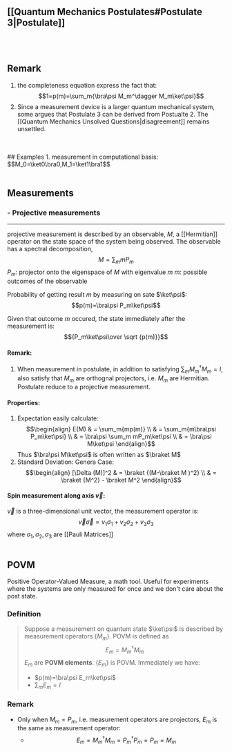 ## [[Quantum Mechanics Postulates#Postulate 3|Postulate]]

<br/>
<br/>

## Remark
1. the completeness equation express the fact that:
	$$1=p(m)=\sum_m{\bra\psi M_m^\dagger M_m\ket\psi}$$
2. Since a measurement device is a larger quantum mechanical system, some argues that Postulate 3 can be derived from Postualte 2. The [[Quantum Mechanics Unsolved Questions|disagreement]] remains unsettled.
<br/>
<br/>
## Examples
1. measurement in computational basis:
$$M_0=\ket0\bra0,M_1=\ket1\bra1$$

<br/>
<br/>

## Measurements
### - Projective measurements
---
projective measurement is described by an observable, $M$, a [[Hermitian]] operator on the state space of the system being observed. The observable has a spectral decomposition,
$$M=\sum_m{mP_m}$$
$P_m:$ projector onto the eigenspace of $M$ with eigenvalue $m$
$m:$ possible outcomes of the observable

Probability of getting result $m$ by measuring on sate $\ket\psi$:
$$p(m)=\bra\psi P_m\ket\psi$$

Given that outcome $m$ occured, the state immediately after the measurement is:
$${P_m\ket\psi\over \sqrt {p(m)}}$$

#### Remark:
1. When measurement in postulate, in addition to satisfying $\sum_m{M_m^\dagger M_m=I}$, also satisfy that $M_m$ are orthognal projectors, i.e. $M_m$ are Hermitian. Postulate reduce to a projective measurement.

#### Properties:
1. Expectation easily calculate:
	$$\begin{align} 
  E(M) & = \sum_m{mp(m)} \\
       & = \sum_m{m\bra\psi P_m\ket\psi} \\
	   & = \bra\psi \sum_m mP_m\ket\psi \\
	   & = \bra\psi M\ket\psi
  \end{align}$$
  Thus $\bra\psi M\ket\psi$ is often written as $\braket M$  
1. Standard Deviation:
	Genera Case:
	$$\begin{align}
	[\Delta (M)]^2 & = \braket {(M-\braket M )^2} \\
				   & = \braket {M^2}  - \braket M^2
	\end{align}$$
#### Spin measurement along axis $\vec v$:
$\vec v$ is a three-dimensional unit vector, the measurement operator is:
$$\vec v \vec \sigma=v_1 \sigma_1+v_2 \sigma_2+v_3 \sigma_3$$
where $\sigma_1, \sigma_2,\sigma_3$ are [[Pauli Matrices]]
<br/>
<br/>
##  POVM

Positive Operator-Valued Measure, a math tool. Useful for experiments where the systems are only measured for once and we don't care about the post state.
### Definition
> Suppose a measurement on quantum state $\ket\psi$ is described by measurement operators $\{M_m\}$. POVM is defined as 
> $$E_m=M_m^\dagger M_m$$
> $E_m$ are __POVM elements__. $\{E_m\}$ is POVM.
> Immediately we have:
> - $p(m)=\bra\psi E_m\ket\psi$
> - $\sum_m E_m=I$

### Remark
- Only when $M_m=P_m$, i.e. measurement operators are projectors, $E_m$ is the same as measurement operator:
	- $$E_m=M_m^\dagger M_m=P_m^\dagger P_m=P_m=M_m$$
